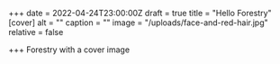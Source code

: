 +++
date = 2022-04-24T23:00:00Z
draft = true
title = "Hello Forestry"
[cover]
alt = ""
caption = ""
image = "/uploads/face-and-red-hair.jpg"
relative = false

+++
Forestry with a cover image